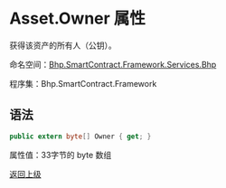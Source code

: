 # Asset.Owner 属性

获得该资产的所有人（公钥）。

命名空间：[Bhp.SmartContract.Framework.Services.Bhp](../../bhp.md)

程序集：Bhp.SmartContract.Framework

## 语法

```c#
public extern byte[] Owner { get; }
```

属性值：33字节的 byte 数组



[返回上级](../Asset.md)